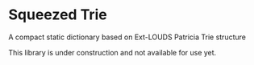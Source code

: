 # Squeezed Trie

A compact static dictionary based on Ext-LOUDS Patricia Trie structure

This library is under construction and not available for use yet.
